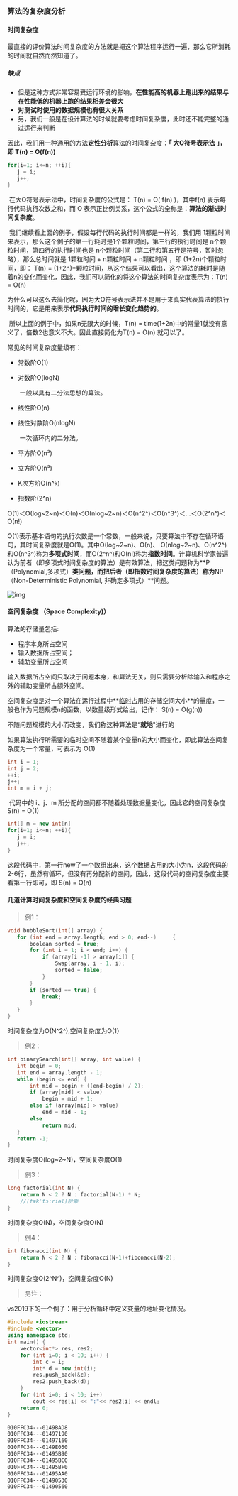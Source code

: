 ### 算法的复杂度分析

#### 时间复杂度

​		最直接的评价算法时间复杂度的方法就是把这个算法程序运行一遍，那么它所消耗的时间就自然而然知道了。

##### 缺点

- 但是这种方式非常容易受运行环境的影响，**在性能高的机器上跑出来的结果与在性能低的机器上跑的结果相差会很大**
- **对测试时使用的数据规模也有很大关系**
- 另，我们一般是在设计算法的时候就要考虑时间复杂度，此时还不能完整的通过运行来判断

因此，我们用一种通用的方法**定性分析**算法的时间复杂度：**「 大O符号表示法 」，即 T(n) = O(f(n))** 

```c++
for(i=1; i<=n; ++i){
   j = i;
   j++;
}
```

​		在大O符号表示法中，时间复杂度的公式是： T(n) = O( f(n) )，其中f(n) 表示每行代码执行次数之和，而 O 表示正比例关系，这个公式的全称是：**算法的渐进时间复杂度**。 

​		我们继续看上面的例子，假设每行代码的执行时间都是一样的，我们用 1颗粒时间 来表示，那么这个例子的第一行耗时是1个颗粒时间，第三行的执行时间是 n个颗粒时间，第四行的执行时间也是 n个颗粒时间（第二行和第五行是符号，暂时忽略），那么总时间就是 1颗粒时间 + n颗粒时间 + n颗粒时间 ，即 (1+2n)个颗粒时间，即： T(n) =  (1+2n)*颗粒时间，从这个结果可以看出，这个算法的耗时是随着n的变化而变化，因此，我们可以简化的将这个算法的时间复杂度表示为：T(n) =  O(n) 

​		为什么可以这么去简化呢，因为大O符号表示法并不是用于来真实代表算法的执行时间的，它是用来表示**代码执行时间的增长变化趋势的**。

​		所以上面的例子中，如果n无限大的时候，T(n) =  time(1+2n)中的常量1就没有意义了，倍数2也意义不大。因此直接简化为T(n) =  O(n) 就可以了。

常见的时间复杂度量级有：

- 常数阶O(1)

- 对数阶O(logN)

  ​	一般以具有二分法思想的算法。

- 线性阶O(n)

- 线性对数阶O(nlogN)

  ​	一次循环内的二分法。

- 平方阶O(n²)

- 立方阶O(n³)

- K次方阶O(n^k)

- 指数阶(2^n)

Ο(1)＜Ο(log~2~n)＜Ο(n)＜Ο(nlog~2~n)＜Ο(n^2^)＜Ο(n^3^)＜…＜Ο(2^n^)＜Ο(n!)

​	Ο(1)表示基本语句的执行次数是一个常数，一般来说，只要算法中不存在循环语句，其时间复杂度就是Ο(1)。其中Ο(log~2~n)、Ο(n)、 Ο(nlog~2~n)、Ο(n^2^)和Ο(n^3^)称为**多项式时间**，而Ο(2^n^)和Ο(n!)称为**指数时间**。计算机科学家普遍认为前者（即多项式时间复杂度的算法）是有效算法，把这类问题称为**P（Polynomial,多项式）**类问题，而把后者（即指数时间复杂度的算法）称为**NP（Non-Deterministic Polynomial, 非确定多项式）**问题。 

 ![img](.\Pic\20130920172327687.png) 

#### 空间复杂度 （Space Complexity)）

 算法的存储量包括:

- 程序本身所占空间
- 输入数据所占空间；
- 辅助变量所占空间

​	输入数据所占空间只取决于问题本身，和算法无关，则只需要分析除输入和程序之外的辅助变量所占额外空间。

  空间复杂度是对一个算法在运行过程中**<u>临时</u>占用的存储空间大小**的量度，一般也作为问题规模n的函数，以数量级形式给出，记作：
    S(n) = O(g(n)) 

​    不随问题规模的大小而改变，我们称这种算法是“**就地**\"进行的 

​	如果算法执行所需要的临时空间不随着某个变量n的大小而变化，即此算法空间复杂度为一个常量，可表示为 O(1) 

```c++
int i = 1;
int j = 2;
++i;
j++;
int m = i + j;
```

​		代码中的 i、j、m 所分配的空间都不随着处理数据量变化，因此它的空间复杂度 S(n) = O(1) 

```c++
int[] m = new int[n]
for(i=1; i<=n; ++i){
   j = i;
   j++;
}
```

​		这段代码中，第一行new了一个数组出来，这个数据占用的大小为n，这段代码的2-6行，虽然有循环，但没有再分配新的空间，因此，这段代码的空间复杂度主要看第一行即可，即 S(n) = O(n) 

#### 几道计算时间复杂度和空间复杂度的经典习题

> 例1：

```c++
void bubbleSort(int[] array) {
   for (int end = array.length; end > 0; end--) 	{
       boolean sorted = true;
       for (int i = 1; i < end; i++) {
           if (array[i -1] > array[i]) {
               Swap(array, i - 1, i);
               sorted = false;
           }
       }
       if (sorted == true) {
           break;
       }
   }
}
```

 时间复杂度为O(N^2^),空间复杂度为O(1）

>  例2：

```c++
int binarySearch(int[] array, int value) {
   int begin = 0;
   int end = array.length - 1;
   while (begin <= end) {
       int mid = begin + ((end-begin) / 2);
       if (array[mid] < value)
           begin = mid + 1;
       else if (array[mid] > value)
           end = mid - 1;
       else
           return mid;
   }
   return -1;
}
```

 时间复杂度O(log~2~N)，空间复杂度O(1) 

> 例3：

```c++
long factorial(int N) {
	return N < 2 ? N : factorial(N-1) * N;
    //[fækˈtɔːriəl]阶乘
}
```

 时间复杂度O(N)，空间复杂度O(N) 

> 例4：

```c++
int fibonacci(int N) {
	return N < 2 ? N : fibonacci(N-1)+fibonacci(N-2);
}
```

 时间复杂度O(2^N^)，空间复杂度O(N) 

> 另注：

vs2019下的一个例子：用于分析循环中定义变量的地址变化情况。

```c++
#include <iostream>
#include <vector>
using namespace std;
int main() {
	vector<int*> res, res2;
	for (int i=0; i < 10; i++) {
		int c = i;
		int* d = new int(i);
		res.push_back(&c);
		res2.push_back(d);
	}
	for (int i=0; i < 10; i++) 
		cout << res[i] << ":"<< res2[i] << endl;
	return 0;
}
```

```latex
010FFC34---0149BAD8
010FFC34---01497190
010FFC34---01497160
010FFC34---0149E050
010FFC34---01495B90
010FFC34---01495BC0
010FFC34---01495BF0
010FFC34---01495AA0
010FFC34---01490530
010FFC34---01490560
```

